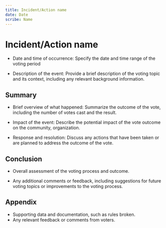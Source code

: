 ```yaml
---
title: Incident/Action name
date: Date
scribe: Name
---
```


# Incident/Action name

- Date and time of occurrence: Specify the date and time range of the voting period

- Description of the event: Provide a brief description of the voting topic and its context, including any relevant background information.

## Summary

- Brief overview of what happened: Summarize the outcome of the vote, including the number of votes cast and the result.

- Impact of the event: Describe the potential impact of the vote outcome on the community, organization.

- Response and resolution: Discuss any actions that have been taken or are planned to address the outcome of the vote.

## Conclusion

- Overall assessment of the voting process and outcome.

- Any additional comments or feedback, including suggestions for future voting topics or improvements to the voting process.

## Appendix

- Supporting data and documentation, such as rules broken.
- Any relevant feedback or comments from voters.
